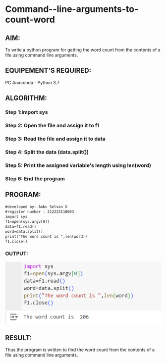 # Command--line-arguments-to-count-word
## AIM:
To write a python program for getting the word count from the contents of a file using command line arguments.
## EQUIPEMENT'S REQUIRED: 
PC
Anaconda - Python 3.7
## ALGORITHM: 
### Step 1:import sys
### Step 2: Open the file and assign it to f1
### Step 3: Read the file and assign it to data
### Step 4: Split the data (data.split())
### Step 5: Print the assigned variable's length using len(word)
### Step 6: End the program 

## PROGRAM:
```
#developed by: Anbu Selvan S
#register number : 212223110003
import sys
f1=open(sys.argv[0])
data=f1.read()
word=data.split()
print("The word count is ",len(word))
f1.close()
```

### OUTPUT:
![alt text](image.png)



## RESULT:
Thus the program is written to find the word count from the contents of a file using command line arguments.
